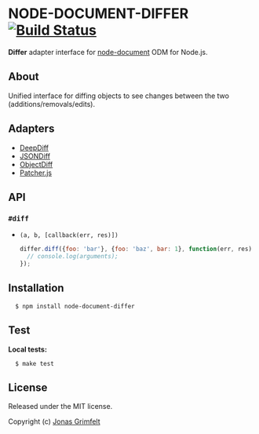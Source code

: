 # NODE-DOCUMENT-DIFFER [![Build Status](https://secure.travis-ci.org/grimen/node-document-differ.png)](http://travis-ci.org/grimen/node-document-differ)

**Differ** adapter interface for [node-document](https://github.com/grimen/node-document) ODM for Node.js.


## About

Unified interface for diffing objects to see changes between the two (additions/removals/edits).


## Adapters

* [DeepDiff](https://github.com/grimen/node-document-differ-deepdiff)
* [JSONDiff](https://github.com/grimen/node-document-differ-jsondiff)
* [ObjectDiff](https://github.com/grimen/node-document-differ-objectdiff)
* [Patcher.js](https://github.com/grimen/node-document-differ-patcher)


## API

### `#diff`

* `(a, b, [callback(err, res)])`

    ```javascript
    differ.diff({foo: 'bar'}, {foo: 'baz', bar: 1}, function(err, res) {
      // console.log(arguments);
    });
    ```


## Installation

```shell
  $ npm install node-document-differ
```


## Test

**Local tests:**

```shell
  $ make test
```


## License

Released under the MIT license.

Copyright (c) [Jonas Grimfelt](http://github.com/grimen)
